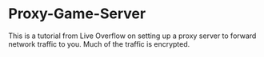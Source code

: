 # Proxy-Game-Server
This is a tutorial from Live Overflow on setting up a proxy server to forward network traffic to you. Much of the traffic is encrypted.
